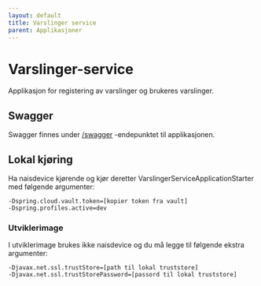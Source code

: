 ```yaml
---
layout: default
title: Varslinger service
parent: Applikasjoner
---
```


# Varslinger-service
Applikasjon for registering av varslinger og brukeres varslinger. 

## Swagger
Swagger finnes under [/swagger](https://testnav-varslinger-service.dev.adeo.no/swagger) -endepunktet til applikasjonen.

## Lokal kjøring
Ha naisdevice kjørende og kjør deretter VarslingerServiceApplicationStarter med følgende argumenter:
```
-Dspring.cloud.vault.token=[kopier token fra vault]
-Dspring.profiles.active=dev
```

### Utviklerimage
I utviklerimage brukes ikke naisdevice og du må legge til følgende ekstra argumenter:
```
-Djavax.net.ssl.trustStore=[path til lokal truststore]
-Djavax.net.ssl.trustStorePassword=[passord til lokal truststore]
```
